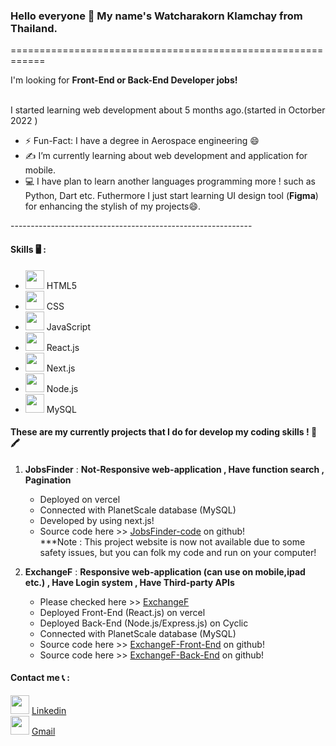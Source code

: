 ### Hello everyone 👋 My name's Watcharakorn Klamchay from Thailand.
============================================================ <br>
<p>I'm looking for <strong>Front-End or Back-End Developer jobs!</strong><p> <br> 
I started learning web development about 5 months ago.(started in Octorber 2022 ) <br>

* ⚡️ Fun-Fact: I have a degree in Aerospace engineering 😄
* :writing_hand: I’m currently learning about web development and application for mobile.
* :computer: I have plan to learn another languages programming more ! such as Python, Dart etc.
  Futhermore I just start learning UI design tool (<strong>Figma</strong>) for enhancing the stylish of my projects😄.

------------------------------------------------------------<br>
#### Skills :desktop_computer: : <br>
<ul>
  <li><img src="https://cdn.jsdelivr.net/gh/devicons/devicon/icons/html5/html5-original.svg" style="height:30px"/> HTML5 </li>
  <li><img src="https://cdn.jsdelivr.net/gh/devicons/devicon/icons/css3/css3-original.svg" style="height:30px"/> CSS </li>
  <li><img src="https://cdn.jsdelivr.net/gh/devicons/devicon/icons/javascript/javascript-original.svg" style="height:30px" /> JavaScript </li>
  <li><img src="https://cdn.jsdelivr.net/gh/devicons/devicon/icons/react/react-original.svg" style="height:30px"/> React.js</li>
  <li><img src="https://cdn.jsdelivr.net/gh/devicons/devicon/icons/nextjs/nextjs-original.svg" style="height:30px"/> Next.js</li>
  <li><img src="https://cdn.jsdelivr.net/gh/devicons/devicon/icons/nodejs/nodejs-original.svg" style="height:30px"/> Node.js </li>
 <li><img src="https://cdn.jsdelivr.net/gh/devicons/devicon/icons/mysql/mysql-original-wordmark.svg" style="height:30px"> MySQL</li>
</ul> 

####  These are my currently projects that I do for develop my coding skills ! :memo: :crayon:

1. <strong>  JobsFinder</strong>  : <strong>  Not-Responsive web-application , Have function search , Pagination </strong>  <br>
    - Deployed on vercel
    - Connected with PlanetScale database (MySQL) <br>
    - Developed by using next.js! <br>
    - Source code here >> [JobsFinder-code](https://github.com/WatkornFeng/nextjs-mysql-jobsfinder) on github!<br>
    ***Note : This project website is now not available due to some safety issues, but you can folk my code and run on your computer!
                                    
2. <strong>  ExchangeF</strong> : <strong> Responsive web-application (can use on mobile,ipad etc.) , Have Login system , Have Third-party APIs </strong> <br> 
    - Please checked here >> [ExchangeF](https://exchange-react-eight.vercel.app)  <br>
    - Deployed Front-End (React.js) on vercel <br>
    - Deployed Back-End (Node.js/Express.js) on Cyclic <br>
    - Connected with PlanetScale database (MySQL) <br>
    - Source code here >> [ExchangeF-Front-End](https://github.com/WatkornFeng/exchange-react/tree/dev) on github!<br>
    - Source code here >> [ExchangeF-Back-End](https://github.com/WatkornFeng/exchange-api/tree/dev) on github!<br>

                                                 
#### Contact me :telephone_receiver: : <br>
<img src="https://img.icons8.com/color/512/linkedin.png" style="height:30px"> [Linkedin](https://www.linkedin.com/in/watcharakornk1998/)
<br>
<img src="https://img.icons8.com/color/512/gmail-new.png" style="height:30px"> [Gmail](https://mail.google.com/mail/u/0/?fs=1&tf=cm&source=mailto&to=watcharakornk2022@gmail.com)

